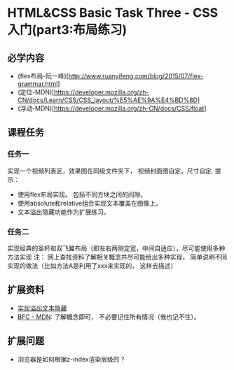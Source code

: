 # HTML&CSS Basic Task Three - CSS入门(part3:布局练习)
## 必学内容
+ (flex布局-阮一峰)[http://www.ruanyifeng.com/blog/2015/07/flex-grammar.html]
+ (定位-MDN)[https://developer.mozilla.org/zh-CN/docs/Learn/CSS/CSS_layout/%E5%AE%9A%E4%BD%8D]
+ (浮动-MDN)[https://developer.mozilla.org/zh-CN/docs/CSS/float]
## 课程任务
### 任务一
实现一个视频列表区，效果图在同级文件夹下， 视频封面图自定，尺寸自定.
提示：
+ 使用flex布局实现。 包括不同方块之间的间隙。
+ 使用absolute和relative组合实现文本覆盖在图像上。
+ 文本溢出隐藏功能作为扩展练习。
### 任务二
实现经典的圣杯和双飞翼布局（即左右两侧定宽，中间自适应），尽可能使用多种方法实现
注： 网上查找资料了解相关概念并尽可能给出多种实现， 简单说明不同实现的做法（比如方法A是利用了xxx来实现的， 这样去描述）
## 扩展资料
* [实现溢出文本隐藏](https://static.app.yinxiang.com/embedded-web/profile/#/join?guid=11c8b887-4eae-4da5-9306-6c00b3f484cd&channel=copylink&shardId=s22&ownerId=23500735)
* [BFC - MDN](https://developer.mozilla.org/zh-CN/docs/Web/Guide/CSS/Block_formatting_context): 了解概念即可， 不必要记住所有情况（我也记不住）。
## 扩展问题
+ 浏览器是如何根据z-index渲染层级的？ 

